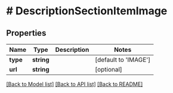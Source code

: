 # # DescriptionSectionItemImage

## Properties

Name | Type | Description | Notes
------------ | ------------- | ------------- | -------------
**type** | **string** |  | [default to 'IMAGE']
**url** | **string** |  | [optional]

[[Back to Model list]](../../README.md#models) [[Back to API list]](../../README.md#endpoints) [[Back to README]](../../README.md)
